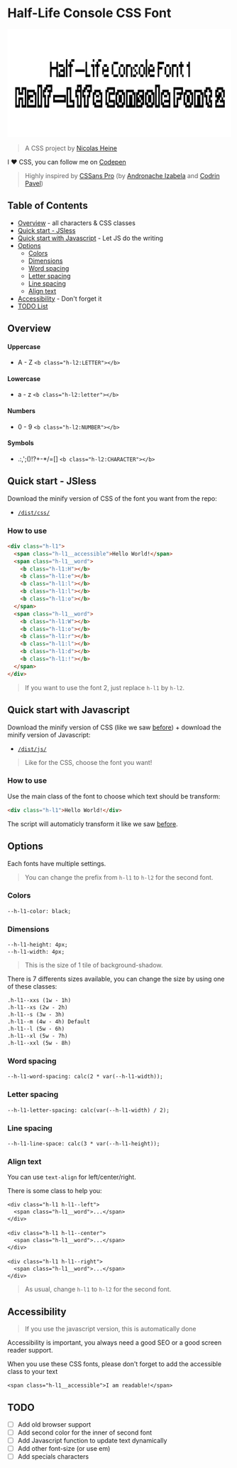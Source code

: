 # Half-Life Console CSS Font

<img alt="Font specimen" src="https://github.com/NicolasHeine/Half-Life-Console-Fonts-CSS/blob/master/img/fonts.jpg?raw=true" />

> A CSS project by [Nicolas Heine](http:www.nicolasheine.fr)

I ❤️ CSS, you can follow me on [Codepen](https://codepen.io/nicolasheine/)

> Highly inspired by [CSSans Pro](https://github.com/ZeroSpree/CSSans.Pro) (by [Andronache Izabela](https://www.instagram.com/izadraws/) and [Codrin Pavel](https://twitter.com/zerospree))

## Table of Contents

* [Overview](#overview) - all characters & CSS classes
* [Quick start - JSless](#quick-start---jsless)
* [Quick start with Javascript](#quick-start-with-javascript) - Let JS do the writing
* [Options](#options)
  * [Colors](#colors)
  * [Dimensions](#dimensions)
  * [Word spacing](#word-spacing)
  * [Letter spacing](#letter-spacing)
  * [Line spacing](#line-height)
  * [Align text](#align-text)
* [Accessibility](#accessibility) - Don't forget it
* [TODO List](#todo)

## Overview

#### Uppercase
* A - Z `<b class="h-l2:LETTER"></b>`

#### Lowercase
* a - z `<b class="h-l2:letter"></b>`

#### Numbers
* 0 - 9 `<b class="h-l2:NUMBER"></b>`

#### Symbols
* .:,';()!?+-\*/=[] `<b class="h-l2:CHARACTER"></b>`

## Quick start - JSless

Download the minify version of CSS of the font you want from the repo:
* [`/dist/css/`](https://github.com/NicolasHeine/Half-Life-Console-Fonts-CSS/tree/master/dist/css)

### How to use

```html
<div class="h-l1">
  <span class="h-l1__accessible">Hello World!</span>
  <span class="h-l1__word">
    <b class="h-l1:H"></b>
    <b class="h-l1:e"></b>
    <b class="h-l1:l"></b>
    <b class="h-l1:l"></b>
    <b class="h-l1:o"></b>
  </span>
  <span class="h-l1__word">
    <b class="h-l1:W"></b>
    <b class="h-l1:o"></b>
    <b class="h-l1:r"></b>
    <b class="h-l1:l"></b>
    <b class="h-l1:d"></b>
    <b class="h-l1:!"></b>
  </span>
</div>
```

> If you want to use the font 2, just replace `h-l1` by `h-l2`.

## Quick start with Javascript

Download the minify version of CSS (like we saw [before](#quick-start---jsless)) + download the minify version of Javascript:
* [`/dist/js/`](https://github.com/NicolasHeine/Half-Life-Console-Fonts-CSS/tree/master/dist/js)

> Like for the CSS, choose the font you want!

### How to use

Use the main class of the font to choose which text should be transform:
```html
<div class="h-l1">Hello World!</div>
```

The script will automaticly transform it like we saw [before](#quick-start---jsless).

## Options

Each fonts have multiple settings.

> You can change the prefix from `h-l1` to `h-l2` for the second font.

### Colors
```
--h-l1-color: black;
```

### Dimensions
```
--h-l1-height: 4px;
--h-l1-width: 4px;
```

> This is the size of 1 tile of background-shadow.

There is 7 differents sizes available, you can change the size by using one of these classes:

```
.h-l1--xxs (1w - 1h)
.h-l1--xs (2w - 2h)
.h-l1--s (3w - 3h)
.h-l1--m (4w - 4h) Default
.h-l1--l (5w - 6h)
.h-l1--xl (5w - 7h)
.h-l1--xxl (5w - 8h)
```

### Word spacing
```
--h-l1-word-spacing: calc(2 * var(--h-l1-width));
```

### Letter spacing
```
--h-l1-letter-spacing: calc(var(--h-l1-width) / 2);
```

### Line spacing
```
--h-l1-line-space: calc(3 * var(--h-l1-height));
```

### Align text
You can use `text-align` for left/center/right.

There is some class to help you:
```
<div class="h-l1 h-l1--left">
  <span class="h-l1__word">...</span>
</div>

<div class="h-l1 h-l1--center">
  <span class="h-l1__word">...</span>
</div>

<div class="h-l1 h-l1--right">
  <span class="h-l1__word">...</span>
</div>
```

> As usual, change `h-l1` to `h-l2` for the second font.

## Accessibility
> If you use the javascript version, this is automatically done

Accessibility is important, you always need a good SEO or a good screen reader support.

When you use these CSS fonts, please don't forget to add the accessible class to your text
```
<span class="h-l1__accessible">I am readable!</span>
```

## TODO
- [ ] Add old browser support
- [ ] Add second color for the inner of second font
- [ ] Add Javascript function to update text dynamically
- [ ] Add other font-size (or use em)
- [ ] Add specials characters
